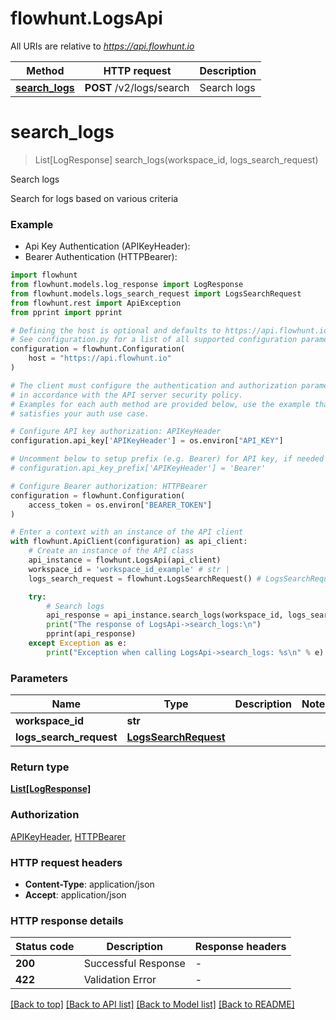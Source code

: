 # flowhunt.LogsApi

All URIs are relative to *https://api.flowhunt.io*

Method | HTTP request | Description
------------- | ------------- | -------------
[**search_logs**](LogsApi.md#search_logs) | **POST** /v2/logs/search | Search logs


# **search_logs**
> List[LogResponse] search_logs(workspace_id, logs_search_request)

Search logs

Search for logs based on various criteria

### Example

* Api Key Authentication (APIKeyHeader):
* Bearer Authentication (HTTPBearer):

```python
import flowhunt
from flowhunt.models.log_response import LogResponse
from flowhunt.models.logs_search_request import LogsSearchRequest
from flowhunt.rest import ApiException
from pprint import pprint

# Defining the host is optional and defaults to https://api.flowhunt.io
# See configuration.py for a list of all supported configuration parameters.
configuration = flowhunt.Configuration(
    host = "https://api.flowhunt.io"
)

# The client must configure the authentication and authorization parameters
# in accordance with the API server security policy.
# Examples for each auth method are provided below, use the example that
# satisfies your auth use case.

# Configure API key authorization: APIKeyHeader
configuration.api_key['APIKeyHeader'] = os.environ["API_KEY"]

# Uncomment below to setup prefix (e.g. Bearer) for API key, if needed
# configuration.api_key_prefix['APIKeyHeader'] = 'Bearer'

# Configure Bearer authorization: HTTPBearer
configuration = flowhunt.Configuration(
    access_token = os.environ["BEARER_TOKEN"]
)

# Enter a context with an instance of the API client
with flowhunt.ApiClient(configuration) as api_client:
    # Create an instance of the API class
    api_instance = flowhunt.LogsApi(api_client)
    workspace_id = 'workspace_id_example' # str | 
    logs_search_request = flowhunt.LogsSearchRequest() # LogsSearchRequest | 

    try:
        # Search logs
        api_response = api_instance.search_logs(workspace_id, logs_search_request)
        print("The response of LogsApi->search_logs:\n")
        pprint(api_response)
    except Exception as e:
        print("Exception when calling LogsApi->search_logs: %s\n" % e)
```



### Parameters


Name | Type | Description  | Notes
------------- | ------------- | ------------- | -------------
 **workspace_id** | **str**|  | 
 **logs_search_request** | [**LogsSearchRequest**](LogsSearchRequest.md)|  | 

### Return type

[**List[LogResponse]**](LogResponse.md)

### Authorization

[APIKeyHeader](../README.md#APIKeyHeader), [HTTPBearer](../README.md#HTTPBearer)

### HTTP request headers

 - **Content-Type**: application/json
 - **Accept**: application/json

### HTTP response details

| Status code | Description | Response headers |
|-------------|-------------|------------------|
**200** | Successful Response |  -  |
**422** | Validation Error |  -  |

[[Back to top]](#) [[Back to API list]](../README.md#documentation-for-api-endpoints) [[Back to Model list]](../README.md#documentation-for-models) [[Back to README]](../README.md)

